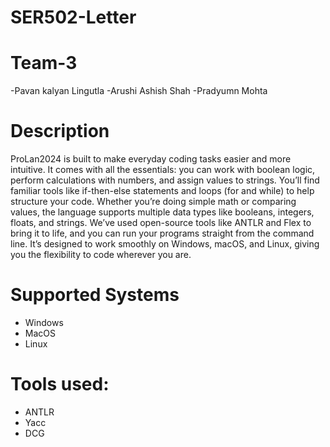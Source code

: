 # SER502-Letter

# Team-3
-Pavan kalyan Lingutla
-Arushi Ashish Shah
-Pradyumn Mohta

# Description
 ProLan2024 is built to make everyday coding tasks easier and more intuitive. It comes with all the essentials: you can work with boolean logic, perform calculations 
 with numbers, and assign values to strings. You’ll find familiar tools like if-then-else statements and loops (for and while) to help structure your code. Whether 
 you’re doing simple math or comparing values, the language supports multiple data types like booleans, integers, floats, and strings. We’ve used open-source tools 
 like ANTLR and Flex to bring it to life, and you can run your programs straight from the command line. It’s designed to work smoothly on Windows, macOS, and Linux, 
 giving you the flexibility to code wherever you are.

# Supported Systems
- Windows
- MacOS
- Linux

# Tools used:
- ANTLR
- Yacc
- DCG


